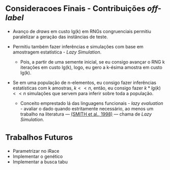 <style scoped>
    h2 {
        font-size: 18pt;
    }
    section {
        font-size: 16pt;
    }
</style>

## Consideracoes Finais - Contribuições _off-label_

- Avanço de _draws_ em custo lg(k) em RNGs congruenciais permitiu paralelizar a geração das instâncias de teste.
- Permitiu também fazer inferências e simulações com base em amostragem estatística - _Lazy Simulation_.
    - Pois, a partir de uma semente inicial, se eu consigo avançar o RNG k iterações em custo lg(k), logo, eu gero a k-ésima amostra em custo lg(k).

- Se em uma população de n-elementos, eu consigo fazer inferências estatísticas com k amostras, $k << n$, então, eu consigo fazer $k * lg(k) << n$ simulações que servem para inferir sobre toda a população.
  - Conceito emprestado lá das linguagens funcionais - _lazy evaluation_ - avaliar o dado quando estritamente necessário, ao menos um trabalho na literatura — [(SMITH et al., 1998)](#referencias) — chama de _Lazy Simulation_.

## Trabalhos Futuros

- Parametrizar no iRace
- Implementar o genético
- Implementar a busca tabu
